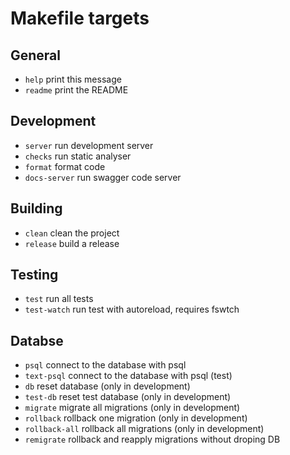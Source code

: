 # Makefile targets

## General

- `help`            print this message
- `readme`          print the README

## Development

- `server`          run development server
- `checks`          run static analyser
- `format`          format code
- `docs-server`     run swagger code server

## Building

- `clean`           clean the project
- `release`         build a release

## Testing

- `test`            run all tests
- `test-watch`      run test with autoreload, requires fswtch

## Databse

- `psql`            connect to the database with psql
- `text-psql`       connect to the database with psql (test)
- `db`              reset database (only in development)
- `test-db`         reset test database (only in development)
- `migrate`         migrate all migrations (only in development)
- `rollback`        rollback one migration (only in development)
- `rollback-all`    rollback all migrations (only in development)
- `remigrate`       rollback and reapply migrations without droping DB
